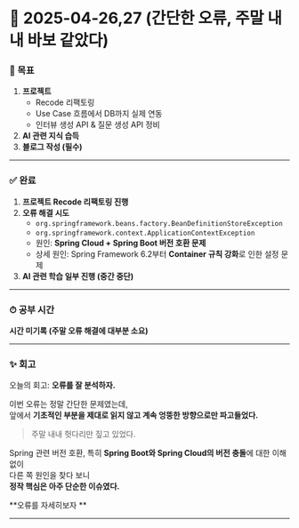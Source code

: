 # 📅 2025-04-26,27 (간단한 오류, 주말 내내 바보 같았다)

### 🎯 목표
1. **프로젝트**  
   - Recode 리팩토링  
   - Use Case 흐름에서 DB까지 실제 연동  
   - 인터뷰 생성 API & 질문 생성 API 정비  
2. **AI 관련 지식 습득**
3. **블로그 작성 (필수)**

---

### ✅ 완료
1. **프로젝트 Recode 리팩토링 진행**
2. **오류 해결 시도**
   - `org.springframework.beans.factory.BeanDefinitionStoreException`  
   - `org.springframework.context.ApplicationContextException`  
   - 원인: **Spring Cloud + Spring Boot 버전 호환 문제**  
   - 상세 원인: Spring Framework 6.2부터 **Container 규칙 강화**로 인한 설정 문제
3. **AI 관련 학습 일부 진행 (중간 중단)**

---

### ⏱ 공부 시간  
**시간 미기록 (주말 오류 해결에 대부분 소요)**

---

### ✨ 회고

오늘의 회고: **오류를 잘 분석하자.**

이번 오류는 정말 간단한 문제였는데,  
앞에서 **기초적인 부분을 제대로 읽지 않고 계속 엉뚱한 방향으로만 파고들었다.**  
> 주말 내내 헛다리만 짚고 있었다.  

Spring 관련 버전 호환, 특히 **Spring Boot와 Spring Cloud의 버전 충돌**에 대한 이해 없이  
다른 쪽 원인을 찾다 보니  
**정작 핵심은 아주 단순한 이슈였다.**  

**오류를 자세히보자 **

---
